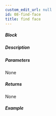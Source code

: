 ```yaml
---
custom_edit_url: null
id: 08-find-face
title: find face
---
```


##### Block

<!-- image -->

##### Description

<!-- description -->

##### Parameters

None <!-- image -->

##### Returns

None

##### Example

<!-- image -->
